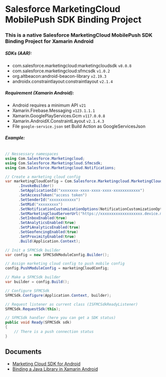 # Salesforce MarketingCloud MobilePush SDK Binding Project

### This is a native Salesforce MarketingCloud MobilePush SDK Binding Project for Xamarin Android

##### _SDKs (AAR):_
- com.salesforce.marketingcloud:marketingcloudsdk `v8.0.8`
- com.salesforce.marketingcloud:sfmcsdk `v1.0.2`
- org.altbeacon:android-beacon-library `v2.19.3`
- androidx.constraintlayout:constraintlayout `v2.1.4`


##### _Requirement (Xamarin Android):_
- Android requires a minimum API `v21`
- Xamarin.Firebase.Messaging `v123.1.1.1`
- Xamarin.GooglePlayServices.Gcm `v117.0.0.8`
- Xamarin.AndroidX.ConstraintLayout `v2.1.4.3`
- File `google-service.json` set Build Action as GoogleServicesJson

##### _Example:_

```csharp

// Nessessary namespaces
using Com.Salesforce.Marketingcloud;
using Com.Salesforce.Marketingcloud.Sfmcsdk;
using Com.Salesforce.Marketingcloud.Notifications;

// Create a marketing cloud config
var marketingCloudConfig = Com.Salesforce.Marketingcloud.MarketingCloudConfig
      .InvokeBuilder()
      .SetApplicationId("xxxxxxxx-xxxx-xxxx-xxxx-xxxxxxxxxxxx")
      .SetAccessToken("access token")
      .SetSenderId("xxxxxxxxxxxx")
      .SetMid("xxxxxxxxx")
      .SetNotificationCustomizationOptions(NotificationCustomizationOptions.Create(0)) // where 0 is resource id your icon
      .SetMarketingCloudServerUrl("https://xxxxxxxxxxxxxxxxxxx.device.marketingcloudapis.com/")
      .SetInboxEnabled(true)
      .SetAnalyticsEnabled(true)
      .SetPiAnalyticsEnabled(true)
      .SetGeofencingEnabled(true)
      .SetProximityEnabled(true)
      .Build(Application.Context);

// Init a SFMCSdk builder
var config = new SFMCSdkModuleConfig.Builder();

// Assign marketing cloud config to push mobile config
config.PushModuleConfig = marketingCloudConfig;

// Make a SFMCSdk builder
var builder = config.Build();

// Configure SFMCSdk
SFMCSdk.Configure(Application.Context, builder);

// Request listener as current class (ISFMCSdkReadyListener)
SFMCSdk.RequestSdk(this);

// SFMCSdk handler (here you can get a SDK status)
public void Ready(SFMCSdk sdk)
{
    // There is a push connection status
}
```

## Documents
- [Marketing Cloud SDK for Android](https://salesforce-marketingcloud.github.io/MarketingCloudSDK-Android/)
- [Binding a Java Library in Xamarin Android](https://learn.microsoft.com/en-us/xamarin/android/platform/binding-java-library/)

